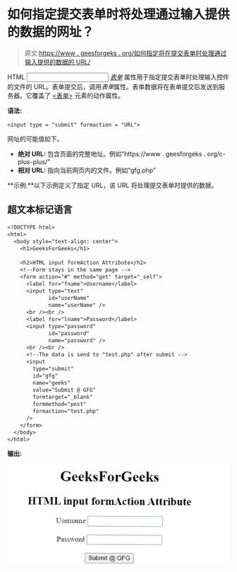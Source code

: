 # 如何指定提交表单时将处理通过输入提供的数据的网址？

> 原文:[https://www . geesforgeks . org/如何指定将在提交表单时处理通过输入提供的数据的 URL/](https://www.geeksforgeeks.org/how-to-specify-the-url-that-will-process-the-data-supplied-through-inputs-when-the-form-is-submitted/)

HTML <input> [*表单*](https://www.geeksforgeeks.org/html-formaction-attribute/) 属性用于指定提交表单时处理输入控件的文件的 URL。表单提交后，调用*表单*属性。表单数据将在表单提交后发送到服务器。它覆盖了 [<表单>](https://www.geeksforgeeks.org/html-form-tag/) 元素的动作属性。

**语法:**

```htmlhtml
<input type = "submit" formaction = "URL">
```

网址的可能值如下。

*   **绝对 URL:** 包含页面的完整地址。例如“https://www . geesforgeks . org/c-plus-plus/”
*   **相对 URL:** 指向当前网页内的文件。例如“gfg.php”

**示例:**以下示例定义了指定 URL，该 URL 将处理提交表单时提供的数据。

## 超文本标记语言

```htmlhtml
<!DOCTYPE html>
<html>
  <body style="text-align: center">
    <h1>GeeksForGeeks</h1>

    <h2>HTML input formAction Attribute</h2>
    <!--Form stays in the same page -->
    <form action="#" method="get" target="_self">
      <label for="fname">Username</label>
      <input type="text" 
             id="userName" 
             name="userName" />
      <br /><br />
      <label for="lname">Password</label>
      <input type="password" 
             id="password" 
             name="password" />
      <br /><br />
      <!--The data is send to "test.php" after submit -->
      <input
        type="submit"
        id="gfg"
        name="geeks"
        value="Submit @ GFG"
        formtarget="_blank"
        formmethod="post"
        formaction="test.php"
      />
    </form>
  </body>
</html>
```

**输出:**

![](img/2d36a37fa4db6a9ca0cf41ffb9192d75.png)